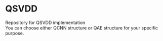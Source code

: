 # QSVDD

Repository for QSVDD implementation  
You can choose either QCNN structure or QAE structure for your specific purpose.
